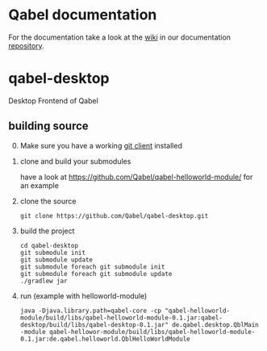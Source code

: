 # Qabel documentation
For the documentation take a look at the [wiki](https://github.com/Qabel/qabel-doc/wiki/Table-of-contents) in our documentation [repository](https://github.com/Qabel/qabel-doc).

qabel-desktop
=============

Desktop Frontend of Qabel

## building source

0. Make sure you have a working [git client](http://git-scm.com/) installed

0. clone and build your submodules

   have a look at https://github.com/Qabel/qabel-helloworld-module/ for an example
  
0. clone the source

   ```
   git clone https://github.com/Qabel/qabel-desktop.git
   ```
0. build the project

   ```
   cd qabel-desktop
   git submodule init
   git submodule update
   git submodule foreach git submodule init
   git submodule foreach git submodule update
   ./gradlew jar
   ```
0. run (example with helloworld-module)

   ```
   java -Djava.library.path=qabel-core -cp "qabel-helloworld-module/build/libs/qabel-helloworld-module-0.1.jar:qabel-desktop/build/libs/qabel-desktop-0.1.jar" de.qabel.desktop.QblMain -module qabel-hellowor-module/build/libs/qabel-helloworld-module-0.1.jar:de.qabel.helloworld.QblHelloWorldModule
   ```
